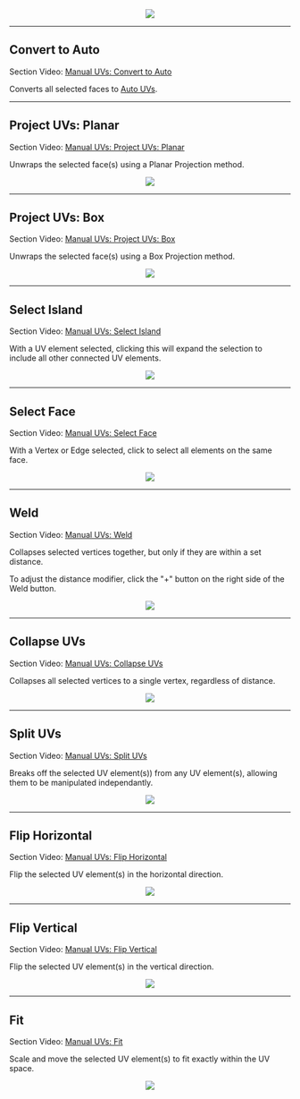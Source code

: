 <!-- # Video: Manual UVs Actions

[![ProBuilder Toolbar Video](../images/VideoLink_YouTube_768.png)](@todo)

-->

<div style="text-align:center">
<img src="../../images/UVPanel_ManualActions.png">
</div>

---

## Convert to Auto

<div class="video-link">
Section Video: <a href="@todo">Manual UVs: Convert to Auto</a>
</div>

Converts all selected faces to [Auto UVs](@todo).

---

## Project UVs: Planar

<div class="video-link">
Section Video: <a href="@todo">Manual UVs: Project UVs: Planar</a>
</div>

Unwraps the selected face(s) using a Planar Projection method.

<div style="text-align:center">
<img src="../../images/PlanarProject_Example.png">
</div>

---

## Project UVs: Box

<div class="video-link">
Section Video: <a href="@todo">Manual UVs: Project UVs: Box</a>
</div>

Unwraps the selected face(s) using a Box Projection method.

<div style="text-align:center">
<img src="../../images/BoxProject_Example.png">
</div>

---

## Select Island

<div class="video-link">
Section Video: <a href="@todo">Manual UVs: Select Island</a>
</div>

With a UV element selected, clicking this will expand the selection to include all other connected UV elements.

<div style="text-align:center">
<img src="../../images/UVExamples_SelectIsland.png">
</div>

---

## Select Face

<div class="video-link">
Section Video: <a href="@todo">Manual UVs: Select Face</a>
</div>

With a Vertex or Edge selected, click to select all elements on the same face.

<div style="text-align:center">
<img src="../../images/UVExamples_SelectFace.png">
</div>

---

## Weld

<div class="video-link">
Section Video: <a href="@todo">Manual UVs: Weld</a>
</div>

Collapses selected vertices together, but only if they are within a set distance.

To adjust the distance modifier, click the "+" button on the right side of the Weld button.

<div style="text-align:center">
<img src="../../images/UVExamples_WeldUVs.png">
</div>

---

## Collapse UVs

<div class="video-link">
Section Video: <a href="@todo">Manual UVs: Collapse UVs</a>
</div>

Collapses all selected vertices to a single vertex, regardless of distance.

<div style="text-align:center">
<img src="../../images/UVExamples_CollapseUVs.png">
</div>

---

## Split UVs

<div class="video-link">
Section Video: <a href="@todo">Manual UVs: Split UVs</a>
</div>

Breaks off the selected UV element(s)) from any UV element(s), allowing them to be manipulated independantly.

<div style="text-align:center">
<img src="../../images/UVExamples_SplitUVs.png">
</div>

---

## Flip Horizontal

<div class="video-link">
Section Video: <a href="@todo">Manual UVs: Flip Horizontal</a>
</div>

Flip the selected UV element(s) in the horizontal direction.

<div style="text-align:center">
<img src="../../images/UVExamples_FlipHorizontal.png">
</div>

---

## Flip Vertical

<div class="video-link">
Section Video: <a href="@todo">Manual UVs: Flip Vertical</a>
</div>

Flip the selected UV element(s) in the vertical direction.

<div style="text-align:center">
<img src="../../images/UVExamples_FlipVertical.png">
</div>

---

## Fit

<div class="video-link">
Section Video: <a href="@todo">Manual UVs: Fit</a>
</div>

Scale and move the selected UV element(s) to fit exactly within the UV space.

<div style="text-align:center">
<img src="../../images/UVExamples_FitUVs.png">
</div>
